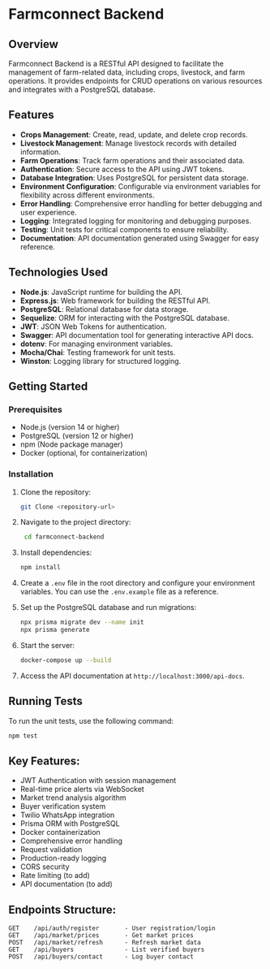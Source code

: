 # Farmconnect Backend

## Overview

Farmconnect Backend is a RESTful API designed to facilitate the management of farm-related data, including crops, livestock, and farm operations. It provides endpoints for CRUD operations on various resources and integrates with a PostgreSQL database.

## Features

- **Crops Management**: Create, read, update, and delete crop records.
- **Livestock Management**: Manage livestock records with detailed information.
- **Farm Operations**: Track farm operations and their associated data.
- **Authentication**: Secure access to the API using JWT tokens.
- **Database Integration**: Uses PostgreSQL for persistent data storage.
- **Environment Configuration**: Configurable via environment variables for flexibility across different environments.
- **Error Handling**: Comprehensive error handling for better debugging and user experience.
- **Logging**: Integrated logging for monitoring and debugging purposes.
- **Testing**: Unit tests for critical components to ensure reliability.
- **Documentation**: API documentation generated using Swagger for easy reference.

## Technologies Used

- **Node.js**: JavaScript runtime for building the API.
- **Express.js**: Web framework for building the RESTful API.
- **PostgreSQL**: Relational database for data storage.
- **Sequelize**: ORM for interacting with the PostgreSQL database.
- **JWT**: JSON Web Tokens for authentication.
- **Swagger**: API documentation tool for generating interactive API docs.
- **dotenv**: For managing environment variables.
- **Mocha/Chai**: Testing framework for unit tests.
- **Winston**: Logging library for structured logging.

## Getting Started

### Prerequisites

- Node.js (version 14 or higher)
- PostgreSQL (version 12 or higher)
- npm (Node package manager)
- Docker (optional, for containerization)

### Installation

1. Clone the repository:

   ```bash
   git Clone <repository-url>
   ```  

2. Navigate to the project directory:

   ```bash
    cd farmconnect-backend
    ```

3. Install dependencies:

   ```bash
   npm install
   ```

4. Create a `.env` file in the root directory and configure your environment variables. You can use the `.env.example` file as a reference.
5. Set up the PostgreSQL database and run migrations:

   ```bash
   npx prisma migrate dev --name init
   npx prisma generate
   ```

6. Start the server:

   ```bash  
   docker-compose up --build
   ```

7. Access the API documentation at `http://localhost:3000/api-docs`.

## Running Tests

To run the unit tests, use the following command:

```bash 
npm test
```

## Key Features:

- JWT Authentication with session management
- Real-time price alerts via WebSocket
- Market trend analysis algorithm
- Buyer verification system
- Twilio WhatsApp integration
- Prisma ORM with PostgreSQL
- Docker containerization
- Comprehensive error handling
- Request validation
- Production-ready logging
- CORS security
- Rate limiting (to add)
- API documentation (to add)

## Endpoints Structure:

```plaintext
GET    /api/auth/register       - User registration/login
GET    /api/market/prices       - Get market prices
POST   /api/market/refresh      - Refresh market data
GET    /api/buyers              - List verified buyers
POST   /api/buyers/contact      - Log buyer contact
```
